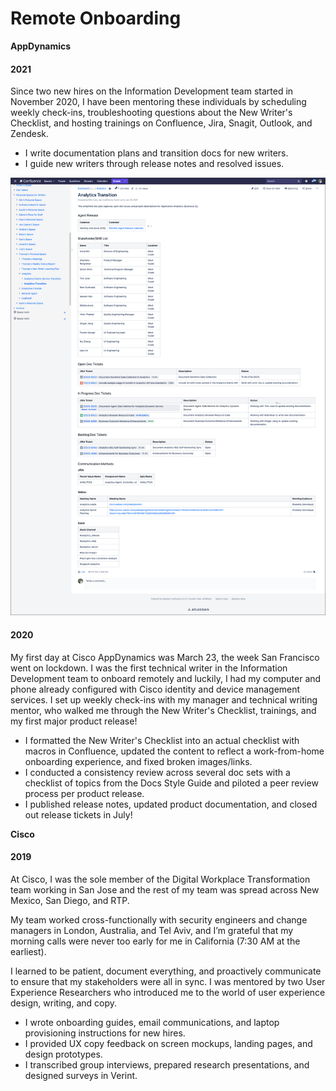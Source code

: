 # Remote Onboarding

**AppDynamics**

#### 2021

Since two new hires on the Information Development team started in November 2020, I have been mentoring these individuals by scheduling weekly check-ins, troubleshooting questions about the New Writer's Checklist, and hosting trainings on Confluence, Jira, Snagit, Outlook, and Zendesk.

* I write documentation plans and transition docs for new writers.
* I guide new writers through release notes and resolved issues.

![Application Analytics Transition Plan](../.gitbook/assets/transition-plan-bordered.png)

#### 2020

My first day at Cisco AppDynamics was March 23, the week San Francisco went on lockdown. I was the first technical writer in the Information Development team to onboard remotely and luckily, I had my computer and phone already configured with Cisco identity and device management services. I set up weekly check-ins with my manager and technical writing mentor, who walked me through the New Writer's Checklist, trainings, and my first major product release!

* I formatted the New Writer's Checklist into an actual checklist with macros in Confluence, updated the content to reflect a work-from-home onboarding experience, and fixed broken images/links.
* I conducted a consistency review across several doc sets with a checklist of topics from the Docs Style Guide and piloted a peer review process per product release.
* I published release notes, updated product documentation, and closed out release tickets in July! 

**Cisco**

#### **2019**

At Cisco, I was the sole member of the Digital Workplace Transformation team working in San Jose and the rest of my team was spread across New Mexico, San Diego, and RTP. 

My team worked cross-functionally with security engineers and change managers in London, Australia, and Tel Aviv, and I’m grateful that my morning calls were never too early for me in California \(7:30 AM at the earliest\). 

I learned to be patient, document everything, and proactively communicate to ensure that my stakeholders were all in sync. I was mentored by two User Experience Researchers who introduced me to the world of user experience design, writing, and copy. 

* I wrote onboarding guides, email communications, and laptop provisioning instructions for new hires. 
* I provided UX copy feedback on screen mockups, landing pages, and design prototypes.
* I transcribed group interviews, prepared research presentations, and designed surveys in Verint.

